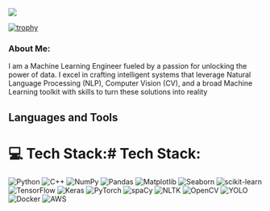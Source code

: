 ![](https://komarev.com/ghpvc/?username=Mando-03)

[![trophy](https://github-profile-trophy.vercel.app/?username=Mando-03&title=Stars,Followers,Commits,Repositories,MultipleLang,PullRequest&theme=onedark)](https://github.com/ryo-ma/github-profile-trophy)


### About Me:   
I am a Machine Learning Engineer fueled by a passion for unlocking the power of data. I excel in crafting intelligent systems that leverage Natural Language Processing (NLP), Computer Vision (CV), and a broad Machine Learning toolkit with skills to turn these solutions into reality



## Languages and Tools 
# 💻 Tech Stack:#  Tech Stack:
![Python](https://img.shields.io/badge/python-3670A0?style=for-the-badge&logo=python&logoColor=ffdd54)
![C++](https://img.shields.io/badge/C++-%233776AB?style=for-the-badge&logo=cplusplus&logoColor=F3581A)
![NumPy](https://img.shields.io/badge/numpy-%29CD6400?style=for-the-badge&logo=numpy&logoColor=white)
![Pandas](https://img.shields.io/badge/pandas-%20D8BFD8?style=for-the-badge&logo=pandas&logoColor=white)
![Matplotlib](https://img.shields.io/badge/matplotlib-%2CA3431?style=for-the-badge&logo=matplotlib&logoColor=white)
![Seaborn](https://img.shields.io/badge/seaborn-%2CBFDB7?style=for-the-badge&logo=seaborn&logoColor=white)
![scikit-learn](https://img.shields.io/badge/scikit-learn-%29007FFF?style=for-the-badge&logo=scikit&logoColor=white)
![TensorFlow](https://img.shields.io/badge/TensorFlow-%29FF69B4?style=for-the-badge&logo=tensorflow&logoColor=white)
![Keras](https://img.shields.io/badge/Keras-%29EE82EE?style=for-the-badge&logo=keras&logoColor=white)
![PyTorch](https://img.shields.io/badge/PyTorch-%2EFA7817?style=for-the-badge&logo=pytorch&logoColor=orange)
![spaCy](https://img.shields.io/badge/spaCy-%297950A3?style=for-the-badge&logo=spacy&logoColor=704AB7)
![NLTK](https://img.shields.io/badge/NLTK-%29962B75?style=for-the-badge&logo=nltk&logoColor=white)
![OpenCV](https://img.shields.io/badge/OpenCV-%2953777A?style=for-the-badge&logo=OpenCV&logoColor=FF6200)
![YOLO](https://img.shields.io/badge/YOLO-%29FFCE56?style=for-the-badge&logo=yolo&logoColor=EFFF00)
![Docker](https://img.shields.io/badge/docker-%23333F60?style=for-the-badge&logo=docker&logoColor=white)
![AWS](https://img.shields.io/badge/Amazon%2BWeb%20Services-%2044B78D?style=for-the-badge&logo=aws&logoColor=white)
